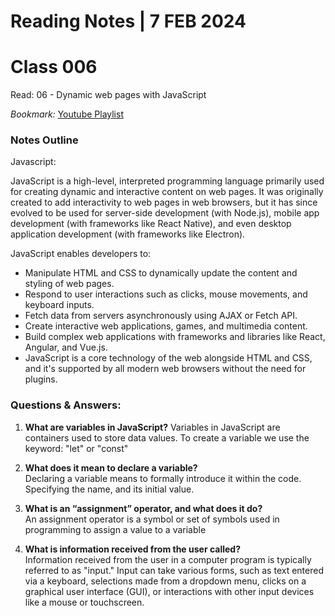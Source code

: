 # **Reading Notes | 7 FEB 2024**

# Class 006

Read: 06 - Dynamic web pages with JavaScript

*Bookmark:*
[Youtube Playlist](https://www.youtube.com/playlist?list=PLzdnOPI1iJNcsRwJhvksEo1tJqjIqWbN-)
### **Notes Outline** 

Javascript:  

JavaScript is a high-level, interpreted programming language primarily used for creating dynamic and interactive content on web pages. It was originally created to add interactivity to web pages in web browsers, but it has since evolved to be used for server-side development (with Node.js), mobile app development (with frameworks like React Native), and even desktop application development (with frameworks like Electron).

JavaScript enables developers to:

- Manipulate HTML and CSS to dynamically update the content and styling of web pages.  
- Respond to user interactions such as clicks, mouse movements, and keyboard inputs.  
- Fetch data from servers asynchronously using AJAX or Fetch API.  
- Create interactive web applications, games, and multimedia content.  
- Build complex web applications with frameworks and libraries like React, Angular, and Vue.js.  
- JavaScript is a core technology of the web alongside HTML and CSS, and it's supported by all modern web browsers without the need for plugins.

### **Questions & Answers:**

1. **What are variables in JavaScript?** 
Variables in JavaScript are containers used to store data values. To create a variable we use the keyword: "let" or "const"
2. **What does it mean to declare a variable?**  
Declaring a variable means to formally introduce it within the code. Specifying the name, and its initial value.  

3. **What is an “assignment” operator, and what does it do?**  
An assignment operator is a symbol or set of symbols used in programming to assign a value to a variable  

4. **What is information received from the user called?**  
Information received from the user in a computer program is typically referred to as "input." Input can take various forms, such as text entered via a keyboard, selections made from a dropdown menu, clicks on a graphical user interface (GUI), or interactions with other input devices like a mouse or touchscreen.

